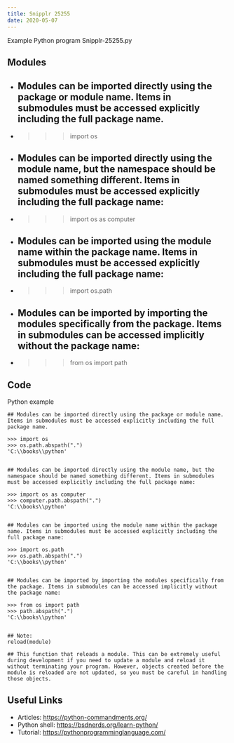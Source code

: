 ```yaml
---
title: Snipplr 25255
date: 2020-05-07
---
```

Example Python program Snipplr-25255.py

## Modules

* ## Modules can be imported directly using the package or module name. Items in submodules must be accessed explicitly including the full package name.
* >>> import os
* ## Modules can be imported directly using the module name, but the namespace should be named something different. Items in submodules must be accessed explicitly including the full package name:
* >>> import os as computer
* ## Modules can be imported using the module name within the package name. Items in submodules must be accessed explicitly including the full package name:
* >>> import os.path
* ## Modules can be imported by importing the modules specifically from the package. Items in submodules can be accessed implicitly without the package name:
* >>> from os import path

## Code

Python example

    ## Modules can be imported directly using the package or module name. Items in submodules must be accessed explicitly including the full package name.
    
    >>> import os
    >>> os.path.abspath(".")
    'C:\\books\\python'
    
    
    ## Modules can be imported directly using the module name, but the namespace should be named something different. Items in submodules must be accessed explicitly including the full package name:
    
    >>> import os as computer
    >>> computer.path.abspath(".")
    'C:\\books\\python'
    
    
    ## Modules can be imported using the module name within the package name. Items in submodules must be accessed explicitly including the full package name:
    
    >>> import os.path
    >>> os.path.abspath(".")
    'C:\\books\\python'
    
    
    ## Modules can be imported by importing the modules specifically from the package. Items in submodules can be accessed implicitly without the package name:
    
    >>> from os import path
    >>> path.abspath(".")
    'C:\\books\\python'
    
    
    ## Note:
    reload(module)
    
    ## This function that reloads a module. This can be extremely useful during development if you need to update a module and reload it without terminating your program. However, objects created before the module is reloaded are not updated, so you must be careful in handling those objects.

## Useful Links

- Articles: https://python-commandments.org/
- Python shell: https://bsdnerds.org/learn-python/
- Tutorial: https://pythonprogramminglanguage.com/
